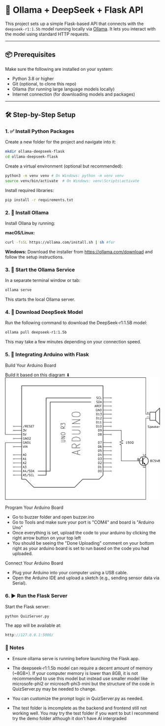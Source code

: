 # 🧠 Ollama + DeepSeek + Flask API

This project sets up a simple Flask-based API that connects with the `deepseek-r1:1.5b` model running locally via [Ollama](https://ollama.com/). It lets you interact with the model using standard HTTP requests.

---

## 📦 Prerequisites

Make sure the following are installed on your system:

- Python 3.8 or higher
- Git (optional, to clone this repo)
- Ollama (for running large language models locally)
- Internet connection (for downloading models and packages)

---

## 🛠️ Step-by-Step Setup

### 1. ✅ Install Python Packages

Create a new folder for the project and navigate into it:

```bash
mkdir ollama-deepseek-flask
cd ollama-deepseek-flask
```

Create a virtual environment (optional but recommended):

```bash
python3 -m venv venv # On Windows: python -m venv venv
source venv/bin/activate  # On Windows: venv\Scripts\activate
```

Install required libraries:

```bash
pip install -r requirements.txt
```

### 2. 🧰 Install Ollama

Install Ollana by running:

**macOS/Linux:**
```bash
curl -fsSL https://ollama.com/install.sh | sh #for 
```

**Windows:**
Download the installer from https://ollama.com/download and follow the setup instructions.

### 3. 🚀 Start the Ollama Service
In a separate terminal window or tab:

```bash
ollama serve
```
This starts the local Ollama server.

### 4. 🧠 Download DeepSeek Model
Run the following command to download the DeepSeek-r1:1.5B model:

```bash
ollama pull deepseek-r1:1.5b
```
This may take a few minutes depending on your connection speed.

### 5. 🔌 Integrating Arduino with Flask
Build Your Arduino Board

Build it based on this diagram ⬇
![Arduino Diagram](diagram.png)

Program Your Arduino Board

- Go to buzzer folder and open buzzer.ino
- Go to Tools and make sure your port is "COM4" and board is "Arduino Uno"
- Once everything is set, upload the code to your arduino by clicking the right arrow button on your top left 
- You should be seeing the "Done Uploading" comment on your bottom right as your arduino board is set to run based on the code you had uploaded.

Connect Your Arduino Board

- Plug your Arduino into your computer using a USB cable.
- Open the Arduino IDE and upload a sketch (e.g., sending sensor data via Serial).

### 6. ▶️ Run the Flask Server
Start the Flask server:

```bash
python QuizServer.py
```

The app will be available at:

```cpp
http://127.0.0.1:5000/
```

### 🧠 Notes
- Ensure ollama serve is running before launching the Flask app.

- The deepseek-r1:1.5b model can require a decent amount of memory (~8GB+). If your computer memory is lower than 8GB, it is not recommended to use this model but instead use smaller model like microsofe-phi2 or microsoft-phi3-mini but the structure of the code in QuizServer.py may be needed to change.

- You can customize the prompt logic in QuizServer.py as needed.

- The test folder is imcomplete as the backend and frontend still not working well. You may try the test folder if you want to but I recommend try the demo folder although it don't have AI intergraded 